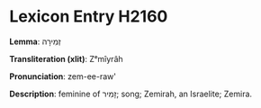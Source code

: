 # Lexicon Entry H2160

**Lemma**: זְמִירָה

**Transliteration (xlit)**: Zᵉmîyrâh

**Pronunciation**: zem-ee-raw'

**Description**:
feminine of זָמִיר; song; Zemirah, an Israelite; Zemira.
